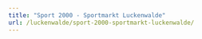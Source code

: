 ```yaml
---
title: "Sport 2000 - Sportmarkt Luckenwalde"
url: /luckenwalde/sport-2000-sportmarkt-luckenwalde/
---
```

